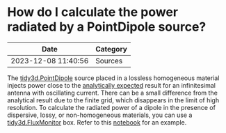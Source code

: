 # How do I calculate the power radiated by a PointDipole source?

| Date       | Category    |
|------------|-------------|
| 2023-12-08 11:40:56 | Sources |


The [tidy3d.PointDipole](https://docs.flexcompute.com/projects/tidy3d/en/latest/api/_autosummary/tidy3d.PointDipole.html) source placed in a lossless homogeneous material injects power close to the [analytically expected](https://docs.flexcompute.com/projects/tidy3d/en/latest/faq/docs/faq/How-are-results-normalized.html#source-power-normalization) result for an infinitesimal antenna with oscillating current. There can be a small difference from the analytical result due to the finite grid, which disappears in the limit of high resolution. To calculate the radiated power of a dipole in the presence of dispersive, lossy, or non-homogeneous materials, you can use a [tidy3d.FluxMonitor](https://docs.flexcompute.com/projects/tidy3d/en/latest/api/_autosummary/tidy3d.FluxMonitor.html) box. Refer to this [notebook](https://www.flexcompute.com/tidy3d/examples/notebooks/BullseyeCavityPSO/) for an example.